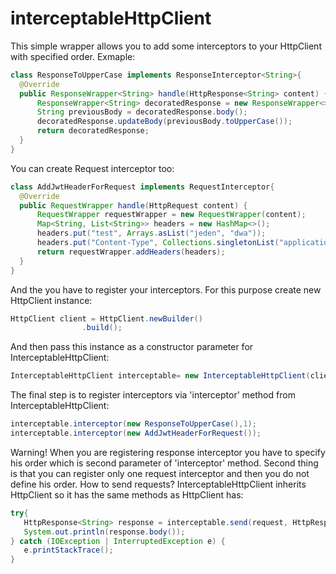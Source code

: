 # interceptableHttpClient
This simple wrapper allows you to add some interceptors to your HttpClient with specified order.
Exmaple:
```java 
class ResponseToUpperCase implements ResponseInterceptor<String>{
  @Override
  public ResponseWrapper<String> handle(HttpResponse<String> content) {
      ResponseWrapper<String> decoratedResponse = new ResponseWrapper<>(content);
      String previousBody = decoratedResponse.body();
      decoratedResponse.updateBody(previousBody.toUpperCase());
      return decoratedResponse;
  }
}
```

You can create Request interceptor too:
```java 
class AddJwtHeaderForRequest implements RequestInterceptor{
  @Override
  public RequestWrapper handle(HttpRequest content) {
      RequestWrapper requestWrapper = new RequestWrapper(content);
      Map<String, List<String>> headers = new HashMap<>();
      headers.put("test", Arrays.asList("jeden", "dwa"));
      headers.put("Content-Type", Collections.singletonList("application/json"));
      return requestWrapper.addHeaders(headers);
  }
}
```
And the you have to register your interceptors. For this purpose create new HttpClient instance:
```java
HttpClient client = HttpClient.newBuilder()
                .build();
 ```
 And then pass this instance as a constructor parameter for InterceptableHttpClient:
 ```java
 InterceptableHttpClient interceptable= new InterceptableHttpClient(client);
```
The final step is to register interceptors via 'interceptor' method from InterceptableHttpClient:
 ```java
interceptable.interceptor(new ResponseToUpperCase(),1);
interceptable.interceptor(new AddJwtHeaderForRequest());
 ```
Warning! When you are registering response interceptor you have to specify his order which is second parameter of 'interceptor' method. Second thing is that you can register only one request interceptor and then you do not define his order.
How to send requests? 
InterceptableHttpClient inherits HttpClient so it has the same methods as HttpClient has:
 ```java
try{
    HttpResponse<String> response = interceptable.send(request, HttpResponse.BodyHandlers.ofString());
    System.out.println(response.body());
} catch (IOException | InterruptedException e) {
    e.printStackTrace();
}
 ```
